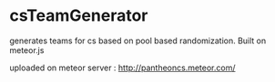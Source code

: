 # csTeamGenerator
generates teams for cs based on pool based randomization. Built on meteor.js



uploaded on meteor server :
http://pantheoncs.meteor.com/

